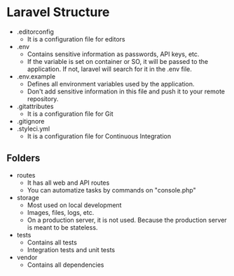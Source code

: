 # Laravel Structure
- .editorconfig
  - It is a configuration file for editors
- .env 
  - Contains sensitive information as passwords, API keys, etc.
  - If the variable is set on container or SO, it will be passed to the application. If not, laravel will search for it in the .env file.
- .env.example
  - Defines all environment variables used by the application.
  - Don't add sensitive information in this file and push it to your remote repository.
- .gitattributes
  - It is a configuration file for Git
- .gitignore
- .styleci.yml
  - It is a configuration file for Continuous Integration

## Folders
- routes
  - It has all web and API routes
  - You can automatize tasks by commands on "console.php"
- storage
  - Most used on local development
  - Images, files, logs, etc.
  - On a production server, it is not used. Because the production server is meant to be stateless.
- tests
  - Contains all tests
  - Integration tests and unit tests
- vendor
  - Contains all dependencies